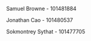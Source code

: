 Samuel Browne - 101481884

Jonathan Cao - 101480537

Sokmontrey Sythat - 101477705                           

&nbsp;

